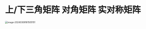 # 上/下三角矩阵 对角矩阵 实对称矩阵

<img src="https://cvp.oss-cn-shanghai.aliyuncs.com/picgo/202403081615467.png" alt="image-20240308161505151" style="zoom:50%;" />
